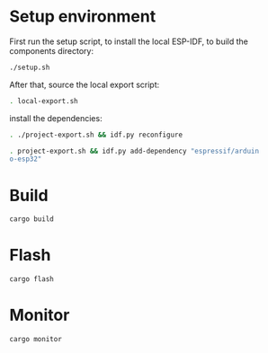 
# Setup environment

First run the setup script, to install the local ESP-IDF, to build the components directory:
```bash
./setup.sh
```

After that, source the local export script:

```bash
. local-export.sh
```

install the dependencies:

```bash
. ./project-export.sh && idf.py reconfigure
```



```bash
. project-export.sh && idf.py add-dependency "espressif/arduin
o-esp32" 
```

# Build

```bash
cargo build
```

# Flash

```bash
cargo flash
```

# Monitor

```bash
cargo monitor
```